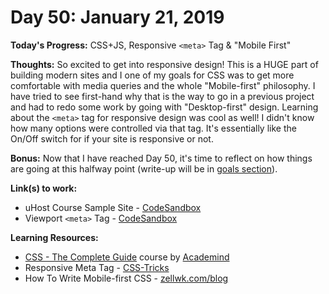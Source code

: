 # Day 50: January 21, 2019

**Today's Progress:** CSS+JS, Responsive `<meta>` Tag & "Mobile First"

**Thoughts:** So excited to get into responsive design! This is a HUGE part of building modern sites and I one of my goals for CSS was to get more comfortable with media queries and the whole "Mobile-first" philosophy. I have tried to see first-hand why that is the way to go in a previous project and had to redo some work by going with "Desktop-first" design. Learning about the `<meta>` tag for responsive design was cool as well! I didn't know how many options were controlled via that tag. It's essentially like the On/Off switch for if your site is responsive or not.

**Bonus:** Now that I have reached Day 50, it's time to reflect on how things are going at this halfway point (write-up will be in [goals section](../goals.md)).

**Link(s) to work:**
* uHost Course Sample Site - [CodeSandbox](https://codesandbox.io/embed/881n9xljn8?view=preview)
* Viewport `<meta>` Tag - [CodeSandbox](https://codesandbox.io/embed/n3140w7jmp?view=preview)

**Learning Resources:**
* [CSS - The Complete Guide](https://www.udemy.com/css-the-complete-guide-incl-flexbox-grid-sass/) course by [Academind](https://www.academind.com/)
* Responsive Meta Tag - [CSS-Tricks](https://css-tricks.com/snippets/html/responsive-meta-tag/)
* How To Write Mobile-first CSS - [zellwk.com/blog](https://zellwk.com/blog/how-to-write-mobile-first-css/)